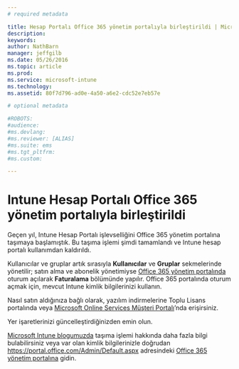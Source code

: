 ```yaml
---
# required metadata

title: Hesap Portalı Office 365 yönetim portalıyla birleştirildi | Microsoft Intune
description:
keywords:
author: NathBarn
manager: jeffgilb
ms.date: 05/26/2016
ms.topic: article
ms.prod:
ms.service: microsoft-intune
ms.technology:
ms.assetid: 80f7d796-ad0e-4a50-a6e2-cdc52e7eb57e

# optional metadata

#ROBOTS:
#audience:
#ms.devlang:
#ms.reviewer: [ALIAS]
#ms.suite: ems
#ms.tgt_pltfrm:
#ms.custom:

---
```


# Intune Hesap Portalı Office 365 yönetim portalıyla birleştirildi

Geçen yıl, Intune Hesap Portalı işlevselliğini Office 365 yönetim portalına taşımaya başlamıştık. Bu taşıma işlemi şimdi tamamlandı ve Intune hesap portalı kullanımdan kaldırıldı.

Kullanıcılar ve gruplar artık sırasıyla **Kullanıcılar** ve **Gruplar** sekmelerinde yönetilir; satın alma ve abonelik yönetimiyse [Office 365 yönetim portalında](https://portal.office.com/Admin/Default.aspx) oturum açılarak **Faturalama** bölümünde yapılır. Office 365 portalında oturum açmak için, mevcut Intune kimlik bilgilerinizi kullanın.

Nasıl satın aldığınıza bağlı olarak, yazılım indirmelerine Toplu Lisans portalında veya [Microsoft Online Services Müşteri Portalı](http://go.microsoft.com/fwlink/?LinkId=259567)’nda erişirsiniz.

Yer işaretlerinizi güncelleştirdiğinizden emin olun.

[Microsoft Intune blogumuzda](https://blogs.technet.microsoft.com/microsoftintune/2015/09/01/intune-and-ems-subscriptions-now-available-in-the-office-365-portal/) taşıma işlemi hakkında daha fazla bilgi bulabilirsiniz veya var olan kimlik bilgilerinizle doğrudan https://portal.office.com/Admin/Default.aspx adresindeki [Office 365 yönetim portalına](https://portal.office.com/Admin/Default.aspx) gidin.


<!--HONumber=Jun16_HO2-->


